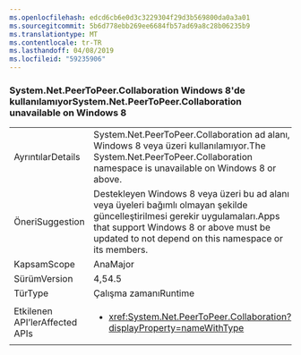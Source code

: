 ```yaml
---
ms.openlocfilehash: edcd6cb6e0d3c3229304f29d3b569800da0a3a01
ms.sourcegitcommit: 5b6d778ebb269ee6684fb57ad69a8c28b06235b9
ms.translationtype: MT
ms.contentlocale: tr-TR
ms.lasthandoff: 04/08/2019
ms.locfileid: "59235906"
---
```

### <a name="systemnetpeertopeercollaboration-unavailable-on-windows-8"></a><span data-ttu-id="a64a2-101">System.Net.PeerToPeer.Collaboration Windows 8'de kullanılamıyor</span><span class="sxs-lookup"><span data-stu-id="a64a2-101">System.Net.PeerToPeer.Collaboration unavailable on Windows 8</span></span>

|   |   |
|---|---|
|<span data-ttu-id="a64a2-102">Ayrıntılar</span><span class="sxs-lookup"><span data-stu-id="a64a2-102">Details</span></span>|<span data-ttu-id="a64a2-103">System.Net.PeerToPeer.Collaboration ad alanı, Windows 8 veya üzeri kullanılamıyor.</span><span class="sxs-lookup"><span data-stu-id="a64a2-103">The System.Net.PeerToPeer.Collaboration namespace is unavailable on Windows 8 or above.</span></span>|
|<span data-ttu-id="a64a2-104">Öneri</span><span class="sxs-lookup"><span data-stu-id="a64a2-104">Suggestion</span></span>|<span data-ttu-id="a64a2-105">Destekleyen Windows 8 veya üzeri bu ad alanı veya üyeleri bağımlı olmayan şekilde güncelleştirilmesi gerekir uygulamaları.</span><span class="sxs-lookup"><span data-stu-id="a64a2-105">Apps that support Windows 8 or above must be updated to not depend on this namespace or its members.</span></span>|
|<span data-ttu-id="a64a2-106">Kapsam</span><span class="sxs-lookup"><span data-stu-id="a64a2-106">Scope</span></span>|<span data-ttu-id="a64a2-107">Ana</span><span class="sxs-lookup"><span data-stu-id="a64a2-107">Major</span></span>|
|<span data-ttu-id="a64a2-108">Sürüm</span><span class="sxs-lookup"><span data-stu-id="a64a2-108">Version</span></span>|<span data-ttu-id="a64a2-109">4,5</span><span class="sxs-lookup"><span data-stu-id="a64a2-109">4.5</span></span>|
|<span data-ttu-id="a64a2-110">Tür</span><span class="sxs-lookup"><span data-stu-id="a64a2-110">Type</span></span>|<span data-ttu-id="a64a2-111">Çalışma zamanı</span><span class="sxs-lookup"><span data-stu-id="a64a2-111">Runtime</span></span>|
|<span data-ttu-id="a64a2-112">Etkilenen API’ler</span><span class="sxs-lookup"><span data-stu-id="a64a2-112">Affected APIs</span></span>|<ul><li><xref:System.Net.PeerToPeer.Collaboration?displayProperty=nameWithType></li></ul>|
